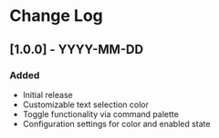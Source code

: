 # Change Log

## [1.0.0] - YYYY-MM-DD

### Added

- Initial release
- Customizable text selection color
- Toggle functionality via command palette
- Configuration settings for color and enabled state
